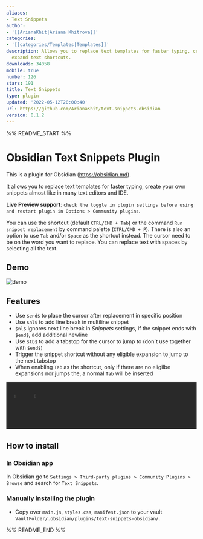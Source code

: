 ```yaml
---
aliases:
- Text Snippets
author:
- '[[ArianaKhit|Ariana Khitrova]]'
categories:
- '[[categories/Templates|Templates]]'
description: Allows you to replace text templates for faster typing, create your own,
  expand text shortcuts.
downloads: 34058
mobile: true
number: 126
stars: 191
title: Text Snippets
type: plugin
updated: '2022-05-12T20:00:40'
url: https://github.com/ArianaKhit/text-snippets-obsidian
version: 0.1.2
---
```


%% README_START %%

# Obsidian Text Snippets Plugin

This is a plugin for Obsidian (https://obsidian.md).

It allows you to replace text templates for faster typing, create your own snippets almost like in many text editors and IDE. 

**Live Preview support**: ```check the toggle in plugin settings before using and restart plugin in Options > Community plugins```.

You can use the shortcut (default `CTRL/CMD + Tab`) or the command `Run snippet replacement` by command palette (`CTRL/CMD + P`). There is also an option to use `Tab` and/or `Space` as the shortcut instead. The cursor need to be on the word you want to replace. You can replace text with spaces by selecting all the text.

## Demo

![demo](https://raw.githubusercontent.com/ArianaKhit/text-snippets-obsidian/main/demo.gif)

## Features
- Use ```$end$``` to place the cursor after replacement in specific position
- Use ```$nl$``` to add line break in multiline snippet
- ```$nl$``` ignores next line break in _Snippets_ settings, if the snippet ends with ```$end$```, add additional newline
- Use ```$tb$``` to add a tabstop for the cursor to jump to (don`t use together with ```$end$```)
- Trigger the snippet shortcut without any eligible expansion to jump to the next tabstop
- When enabling `Tab` as the shortcut, only if there are no eligilbe expansions nor jumps the, a normal `Tab` will be inserted

![tabstop-demo](https://raw.githubusercontent.com/Arax20/text-snippets-obsidian/main/tabstop_demo.gif)

## How to install

### In Obsidian app

In Obsidian go to `Settings > Third-party plugins > Community Plugins > Browse` and search for `Text Snippets`.

### Manually installing the plugin

- Copy over `main.js`, `styles.css`, `manifest.json` to your vault `VaultFolder/.obsidian/plugins/text-snippets-obsidian/`.



%% README_END %%